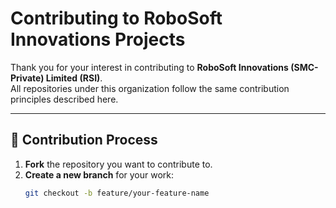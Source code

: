 # Contributing to RoboSoft Innovations Projects

Thank you for your interest in contributing to **RoboSoft Innovations (SMC-Private) Limited (RSI)**.  
All repositories under this organization follow the same contribution principles described here.

---

## 🧭 Contribution Process

1. **Fork** the repository you want to contribute to.
2. **Create a new branch** for your work:
   ```bash
   git checkout -b feature/your-feature-name
   ```
